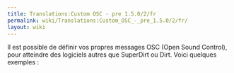 ```yaml
---
title: Translations:Custom OSC - pre 1.5.0/2/fr
permalink: wiki/Translations:Custom_OSC_-_pre_1.5.0/2/fr/
layout: wiki
---
```


Il est possible de définir vos propres messages OSC (Open Sound
Control), pour atteindre des logiciels autres que SuperDirt ou Dirt.
Voici quelques exemples :
